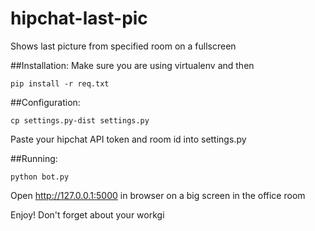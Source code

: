 hipchat-last-pic
================

Shows last picture from specified room on a fullscreen

##Installation:
Make sure you are using virtualenv and then
```
pip install -r req.txt
```

##Configuration:
```
cp settings.py-dist settings.py
```
Paste your hipchat API token and room id into settings.py

##Running:
```
python bot.py
```
Open http://127.0.0.1:5000 in browser on a big screen in the office room

Enjoy! Don't forget about your workgi